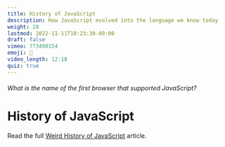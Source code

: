 ```yaml
---
title: History of JavaScript
description: How JavaScript evolved into the language we know today
weight: 28
lastmod: 2022-11-11T10:23:30-09:00
draft: false
vimeo: 773490154
emoji: 👴
video_length: 12:18
quiz: true
---
```


<quiz-modal options="Internet Explorer:Mosaic:Netscape Navigator:Chrome" answer="Netscape Navigator" prize="20">
  <h6>What is the name of the first browser that supported JavaScript?</h6>
</quiz-modal>

# History of JavaScript

Read the full [Weird History of JavaScript](https://dev.to/codediodeio/the-weird-history-of-javascript-2bnb) article.
